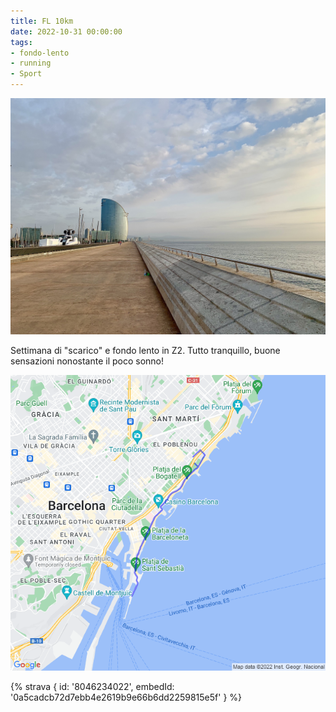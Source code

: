 ```yaml
---
title: FL 10km
date: 2022-10-31 00:00:00
tags:
- fondo-lento
- running
- Sport
---
```


![](images/IMG_0586.jpg)

Settimana di "scarico" e fondo lento in Z2. Tutto tranquillo, buone sensazioni nonostante il poco sonno!

![](images/20221031-activity-map.png)

{% strava { id: '8046234022', embedId: '0a5cadcb72d7ebb4e2619b9e66b6dd2259815e5f' } %}
